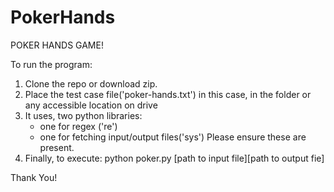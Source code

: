 # PokerHands

POKER HANDS GAME!

To run the program:

1. Clone the repo or download zip.
2. Place the test case file('poker-hands.txt') in this case, in the folder or any accessible location on drive
3. It uses, two python libraries:
   - one for regex ('re')
   - one for fetching input/output files('sys')
   Please ensure these are present.
4. Finally, to execute:
   python poker.py [path to input file][path to output fie]

Thank You!
